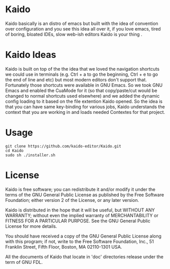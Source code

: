 # Kaido
Kaido basically is an distro of emacs but built with the idea of convention over configuration and you see this idea all over it, if you love emacs, tired of boring, bloated IDEs, slow web-ish editors Kaido is your thing . 

# Kaido Ideas
Kaido is built on top of the the idea that we loved the navigation shortcuts we could use in terminals (e.g. Ctrl + a to go the beginning, Ctrl + e to go the end of line and etc) but most modern editors don't support that. Fortunately those shortcuts were available in GNU Emacs. So we took GNU Emacs and enabled the CuaMode for it (so that copy/paste/cut would be changed to normal shortcuts used elsewhere) and we added the dynamic config loading to it based on the file extention Kaido opened. So the idea is that you can have same key-binding for various jobs, Kaido understands the context that you are working in and loads needed Contextes for that project.

# Usage
```
git clone https://github.com/kaido-editor/Kaido.git
cd Kaido
sudo sh ./installer.sh
```

# License

Kaido is free software; you can redistribute it and/or modify it under the terms of the GNU General Public License as published by the Free Software Foundation; either version 2 of the License, or any later version.

Kaido is distributed in the hope that it will be useful, but WITHOUT ANY WARRANTY; without even the implied warranty of MERCHANTABILITY or FITNESS FOR A PARTICULAR PURPOSE. See the GNU General Public License for more details.

You should have received a copy of the GNU General Public License along with this program; if not, write to the Free Software Foundation, Inc., 51 Franklin Street, Fifth Floor, Boston, MA 02110-1301 USA.

All the documents of Kaido that locate in 'doc' directories release under the term of GNU FDL.
